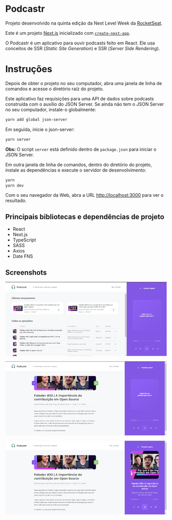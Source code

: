 # Podcastr
Projeto desenvolvido na quinta edição da Next Level Week da [RocketSeat](https://rocketseat.com.br/).

Este é um projeto [Next.js](https://nextjs.org) inicializado com [`create-next-app`](https://github.com/vercel/next.js/tree/canary/packages/create-next-app).

O Podcastr é um aplicativo para ouvir podcasts feito em React. Ele usa conceitos de SSR (*Static Site Generation*) e SSR (*Server Side Rendering*). 

# Instruções
Depois de obter o projeto no seu computador, abra uma janela de linha de comandos e acesse o diretório raíz do projeto.

Este aplicativo faz requisições para uma API de dados sobre podcasts construída com o auxílio do JSON Server. Se ainda não tem o JSON Server no seu computador, instale-o globalmente:
```bash
yarn add global json-server
```

Em seguida, inicie o json-server:
```bash
yarn server
```

**Obs:** O script `server` está definido dentro de `package.json` para iniciar o JSON Server.

Em outra janela de linha de comandos, dentro do diretório do projeto, instale as dependências e execute o servidor de desenvolvimento:
```bash
yarn
yarn dev
```

Com o seu navegador da Web, abra a URL [http://localhost:3000](http://localhost:3000) para ver o resultado.

## Principais bibliotecas e dependências de projeto
- React
- Next.js
- TypeScript
- SASS
- Axios
- Date FNS

## Screenshots
![Podcastr 1](screenshots/Podcastr1.png)

![](screenshots/Podcastr2.png)

![](screenshots/Podcastr3.png)